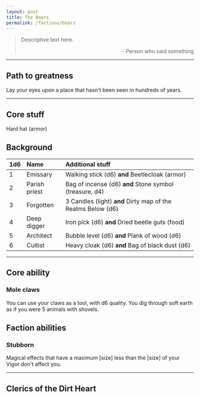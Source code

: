 ```yaml
---
layout: post
title: The Boars
permalink: /factions/boars
---
```


>Descriptive text here.
>
><p style="text-align: right">- Person who said something</p>

***

## Path to greatness
Lay your eyes upon a place that hasn't been seen in hundreds of years.

***

## Core stuff
Hard hat (armor)

## Background

| 1d6        | Name           | Additional stuff                               |
|:-----------|:---------------|:-----------------------------------------------|
| 1          | Emissary       | Walking stick (d6) <b>and</b> Beetlecloak (armor) |
| 2          | Parish priest  | Bag of incense (d6) <b>and</b> Stone symbol (treasure, d4) |
| 3          | Forgotten      | 3 Candles (light) <b>and</b> Dirty map of the Realms Below (d6) |
| 4          | Deep digger    | Iron pick (d6) <b>and</b> Dried beetle guts (food) |
| 5          | Architect      | Bubble level (d6) <b>and</b> Plank of wood (d6) |
| 6          | Cultist        | Heavy cloak (d6) <b>and</b> Bag of black dust (d6) |

***

## Core ability

### Mole claws
You can use your claws as a tool, with d6 quality. You dig through soft earth as if you were 5 animals with shovels.

## Faction abilities

### Stubborn
Magical effects that have a maximum [size] less than the [size] of your Vigor don't affect you. 

***

## Clerics of the Dirt Heart
